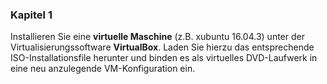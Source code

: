 ### Kapitel 1

Installieren Sie eine **virtuelle Maschine** \(z.B. xubuntu 16.04.3\) unter der Virtualisierungssoftware **VirtualBox**. Laden Sie hierzu das entsprechende ISO-Installationsfile herunter und binden es als virtuelles DVD-Laufwerk in eine neu anzulegende VM-Konfiguration ein. 



